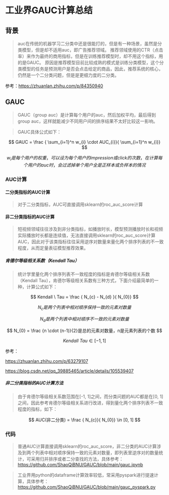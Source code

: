 # 工业界GAUC计算总结

## 背景

> auc在传统的机器学习二分类中还是很能打的，但是有一种场景，虽然是分类模型，但是却不适用auc，即广告推荐领域。
推荐领域使用的CTR（点击率）来作为最终的商用指标，但是在训练推荐模型时，却不用这个指标，用的是GAUC。
原因是推荐模型目前比较成熟的模式是训练分类模型，这个分类模型的任务是预测用户是否会点击给定的商品，因此，推荐系统的核心，仍然是一个二分类问题，但是是更细力度的二分类。

参考：https://zhuanlan.zhihu.com/p/84350940

## GAUC

> GAUC（group auc）是计算每个用户的auc，然后加权平均，最后得到group auc，这样就能减少不同用户间的排序结果不太好比较这一影响。

> GAUC具体公式如下：

$$ GAUC = \frac { \sum_{i=1}^n w_{i} \cdot AUC_{i}}{ \sum_{i=1}^n w_{i}} $$

$$ w_{i} 是每个用户的权重，可以设为每个用户的impression或click的次数，在计算每个用户的auc时，会过滤掉单个用户全是正样本或负样本的情况 $$

### AUC计算

#### 二分类指标的AUC计算

> 对于二分类指标，AUC可直接调用sklearn的roc_auc_score计算

#### 非二分类指标的AUC计算

> 短视频领域往往涉及到非分类指标，如播放时长，模型预测播放时长和视频实际播放时长都是连续值，无法直接调用sklearn的roc_auc_score计算AUC，因此对于该类指标往往采用逆序对数量来量化两个排序列表的不一致程度，从而定量表征模型推荐效果。

##### 肯德尔等级相关系数（Kendall Tau）

> 统计学里量化两个排序列表不一致程度的指标是肯德尔等级相关系数（Kendall Tau），肯德尔等级相关系数有三种方式，下面介绍最简单的一种，计算公式如下：

$$ Kendall \ Tau = \frac { N_{c} - N_{d} }{ N_{0}} $$

$$ N_{c}是两个列表中相对顺序保持一致的元素对数量 $$

$$ N_{d}是两个列表中相对顺序不一致的元素对数量 $$

$$ N_{0} = \frac {n \cdot (n-1)}{2}是总的元素对数量，n是元素列表的个数 $$

$$ Kendall \ Tau \in [-1, 1] $$

参考：

https://zhuanlan.zhihu.com/p/63279107

https://blog.csdn.net/qq_39885465/article/details/105539407


##### 非二分类指标的AUC计算方法

> 由于肯德尔等级相关系数范围在[-1, 1]之间，而分类问题的AUC都是在[0, 1]之间，因此参考肯德尔等级相关系进行改进，得到量化两个排序列表不一致程度的指标，如下：

$$ AUC(非二分类) = \frac { N_{c}}{ N_{0}}  \in [0, 1] $$


### 代码

> 普通AUC计算直接调用sklearn的roc_auc_score，非二分类的AUC计算涉及到两个列表中相对顺序保持一致的元素对数量，即列表里逆序对的数量统计，可采用归并排序或者二分查找的方法，具体参考：https://github.com/ShaoQiBNU/GAUC/blob/main/gauc.ipynb

> 工业界用python的dataframe计算效率较低，常采用pyspark进行提速计算，具体参考：https://github.com/ShaoQiBNU/GAUC/blob/main/gauc_pyspark.py

